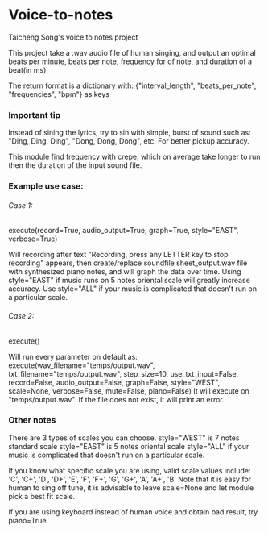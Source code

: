 # Voice-to-notes
Taicheng Song's voice to notes project

This project take a .wav audio file of human singing, and output an optimal beats per minute, beats per note, frequency for of note, and duration of a beat(in ms).

The return format is a dictionary with: {"interval_length", "beats_per_note", "frequencies", "bpm"} as keys


### Important tip
Instead of sining the lyrics, try to sin with simple, burst of sound such as: "Ding, Ding, Ding", "Dong, Dong, Dong", etc. For better pickup accuracy.

This module find frequency with crepe, which on average take longer to run then the duration of the input sound file. 


### Example use case:
###### Case 1:
execute(record=True, audio_output=True, graph=True, style="EAST", verbose=True)

Will recording after text "Recording, press any LETTER key to stop recording" appears, then create/replace soundfile sheet_output.wav file with synthesized piano notes, and will graph the data over time. Using style="EAST" if music runs on 5 notes oriental scale will greatly increase accuracy. Use style="ALL" if your music is complicated that doesn't run on a particular scale. 
    
###### Case 2:
execute()

Will run every parameter on default as: 
execute(wav_filename="temps/output.wav", txt_filename="temps/output.wav", step_size=10, use_txt_input=False, record=False, audio_output=False, graph=False, style="WEST", scale=None, verbose=False, mute=False, piano=False)
It will execute on "temps/output.wav". If the file does not exist, it will print an error. 


### Other notes
There are 3 types of scales you can choose. 
style="WEST" is 7 notes standard scale
style="EAST" is 5 notes oriental scale
style="ALL" if your music is complicated that doesn't run on a particular scale.

If you know what specific scale you are using, valid scale values include:
'C', 'C+', 'D', 'D+', 'E', 'F', 'F+', 'G', 'G+', 'A', 'A+', 'B'
Note that it is easy for human to sing off tune, it is advisable to leave scale=None and let module pick a best fit scale.

If you are using keyboard instead of human voice and obtain bad result, try piano=True. 


